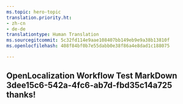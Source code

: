 ```yaml
---
ms.topic: hero-topic
translation.priority.ht:
- zh-cn
- de-de
translationtype: Human Translation
ms.sourcegitcommit: 5c32fd114e9aae108407bb149eb9e9a38b13810f
ms.openlocfilehash: 408f84bf0b7e55dabb0e38f86a4e8dad1c188075

---
```

## OpenLocalization Workflow Test MarkDown 3dee15c6-542a-4fc6-ab7d-fbd35c14a725 thanks!



<!--HONumber=Jul16_HO2-->


